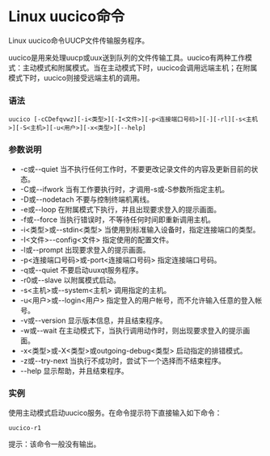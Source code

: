 
# Linux uucico命令



Linux uucico命令UUCP文件传输服务程序。

uucico是用来处理uucp或uux送到队列的文件传输工具。uucico有两种工作模式：主动模式和附属模式。当在主动模式下时，uucico会调用远端主机；在附属模式下时，uucico则接受远端主机的调用。

### 语法

```
uucico [-cCDefqvwz][-i<类型>][-I<文件>][-p<连接端口号码>][-][-rl][-s<主机>][-S<主机>][-u<用户>][-x<类型>][--help]
```

### 参数说明

*   -c或--quiet 当不执行任何工作时，不要更改记录文件的内容及更新目前的状态。
*   -C或--ifwork 当有工作要执行时，才调用-s或-S参数所指定主机。
*   -D或--nodetach 不要与控制终端机离线。
*   -e或--loop 在附属模式下执行，并且出现要求登入的提示画面。
*   -f或--force 当执行错误时，不等待任何时间即重新调用主机。
*   -i&lt;类型&gt;或--stdin&lt;类型&gt; 当使用到标准输入设备时，指定连接端口的类型。
*   -I&lt;文件&gt;--config&lt;文件&gt; 指定使用的配置文件。
*   -l或--prompt 出现要求登入的提示画面。
*   -p&lt;连接端口号码&gt;或-port&lt;连接端口号码&gt; 指定连接端口号码。
*   -q或--quiet 不要启动uuxqt服务程序。
*   -r0或--slave 以附属模式启动。
*   -s&lt;主机&gt;或--system&lt;主机&gt; 调用指定的主机。
*   -u&lt;用户&gt;或--login&lt;用户&gt; 指定登入的用户帐号，而不允许输入任意的登入帐号。
*   -v或--version 显示版本信息，并且结束程序。
*   -w或--wait 在主动模式下，当执行调用动作时，则出现要求登入的提示画面。
*   -x&lt;类型&gt;或-X&lt;类型&gt;或outgoing-debug&lt;类型&gt; 启动指定的排错模式。
*   -z或--try-next 当执行不成功时，尝试下一个选择而不结束程序。
*   --help 显示帮助，并且结束程序。

### 实例

使用主动模式启动uucico服务。在命令提示符下直接输入如下命令：

```
uucico-r1

```

提示：该命令一般没有输出。




